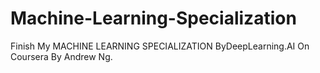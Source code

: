 # Machine-Learning-Specialization
Finish My MACHINE LEARNING SPECIALIZATION ByDeepLearning.AI On Coursera By Andrew Ng.
